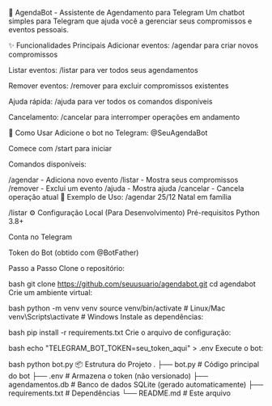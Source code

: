 🤖 AgendaBot - Assistente de Agendamento para Telegram
Um chatbot simples para Telegram que ajuda você a gerenciar seus compromissos e eventos pessoais.

✨ Funcionalidades Principais
Adicionar eventos: /agendar para criar novos compromissos

Listar eventos: /listar para ver todos seus agendamentos

Remover eventos: /remover para excluir compromissos existentes

Ajuda rápida: /ajuda para ver todos os comandos disponíveis

Cancelamento: /cancelar para interromper operações em andamento

🚀 Como Usar
Adicione o bot no Telegram: @SeuAgendaBot

Comece com /start para iniciar

Comandos disponíveis:

/agendar - Adiciona novo evento
/listar - Mostra seus compromissos
/remover - Exclui um evento
/ajuda - Mostra ajuda
/cancelar - Cancela operação atual
📝 Exemplo de Uso:
/agendar
25/12
Natal em família

/listar
⚙️ Configuração Local (Para Desenvolvimento)
Pré-requisitos
Python 3.8+

Conta no Telegram

Token do Bot (obtido com @BotFather)

Passo a Passo
Clone o repositório:

bash
git clone https://github.com/seuusuario/agendabot.git
cd agendabot
Crie um ambiente virtual:

bash
python -m venv venv
source venv/bin/activate  # Linux/Mac
venv\Scripts\activate    # Windows
Instale as dependências:

bash
pip install -r requirements.txt
Crie o arquivo de configuração:

bash
echo "TELEGRAM_BOT_TOKEN=seu_token_aqui" > .env
Execute o bot:

bash
python bot.py
📦 Estrutura do Projeto
.
├── bot.py             # Código principal do bot
├── .env               # Armazena o token (não versionado)
├── agendamentos.db    # Banco de dados SQLite (gerado automaticamente)
├── requirements.txt   # Dependências
└── README.md          # Este arquivo
